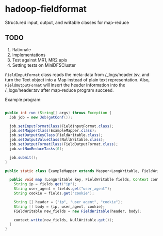 hadoop-fieldformat
==================

Structured input, output, and writable classes for map-reduce

TODO
----

1. Rationale
2. Implementations
3. Test against MR1, MR2 apis
4. Setting tests on MiniDFSCluster


`FieldInputFormat` class reads the meta-data from /_logs/header.tsv, and turn the Text object into a Map instead of plain
text representation. Also, `FieldOutputFormat` will insert the header information into the /_logs/header.tsv after
map-reduce program succeed.

Example program:

```java

public int run (String[] args) throws Exception {
  Job job = new Job(getConf());

  job.setInputFormatClass(FieldInputFormat.class);
  job.setMapperClass(ExampleMapper.class);
  job.setOutputKeyClass(FieldWritable.class);
  job.setOutputValueClass(NullWritable.class);
  job.setOutputFormatClass(FieldOutputFormat.class);
  job.setNumReduceTasks(0);

  job.submit();
}

public static class ExampleMapper extends Mapper<LongWritable, FieldWritable, FieldWritable, NullWritable> {

  public void map (LongWritable key, FieldWritable fields, Context context) throws IOException, InterruptedException{
    String ip = fields.get("ip");
    String user_agent = fields.get("user_agent");
    String cookie = fields.get("cookie");

    String [] header = {"ip", "user_agent", "cookie"};
    String [] body = {ip, user_agent, cookie};
    FieldWritable new_fields = new FieldWritable(header, body);

    context.write(new_fields, NullWritable.get());
  }
}
```
